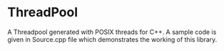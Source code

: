 # ThreadPool
A Threadpool generated with POSIX threads for C++.
A sample code is given in Source.cpp file which demonstrates the working of this library.

